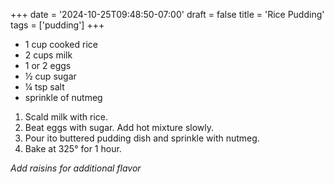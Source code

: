 +++
date = '2024-10-25T09:48:50-07:00'
draft = false
title = 'Rice Pudding'
tags = ['pudding']
+++

* 1 cup cooked rice
* 2 cups milk
* 1 or 2 eggs
* ½ cup sugar
* ¼ tsp salt
* sprinkle of nutmeg

1. Scald milk with rice. 
2. Beat eggs with sugar. Add hot mixture slowly.
3. Pour ito buttered pudding dish and sprinkle with nutmeg.
4. Bake at 325° for 1 hour. 

_Add raisins for additional flavor_